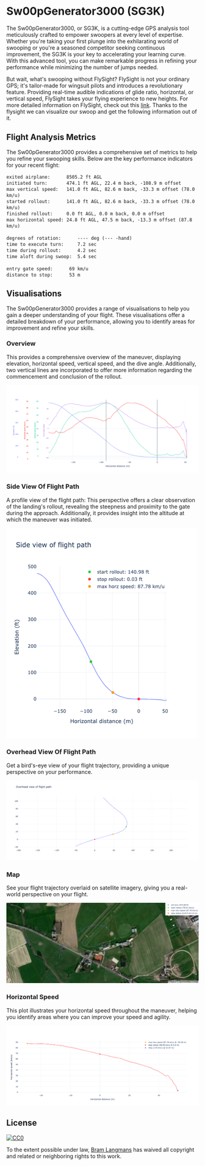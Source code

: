 # Sw00pGenerator3000 (SG3K)

The Sw00pGenerator3000, or SG3K, is a cutting-edge GPS analysis tool meticulously crafted to empower swoopers at every level of expertise. Whether you're taking your first plunge into the exhilarating world of swooping or you're a seasoned competitor seeking continuous improvement, the SG3K is your key to accelerating your learning curve. With this advanced tool, you can make remarkable progress in refining your performance while minimizing the number of jumps needed.

But wait, what's swooping without FlySight? FlySight is not your ordinary GPS; it's tailor-made for wingsuit pilots and introduces a revolutionary feature. Providing real-time audible indications of glide ratio, horizontal, or vertical speed, FlySight takes your flying experience to new heights. For more detailed information on FlySight, check out this [link](https://github.com/flysight/flysight). Thanks to the flysight we can visualize our swoop and get the following information out of it.

## Flight Analysis Metrics

The Sw00pGenerator3000 provides a comprehensive set of metrics to help you refine your swooping skills. Below are the key performance indicators for your recent flight:

```
exited airplane:      8505.2 ft AGL
initiated turn:       474.1 ft AGL, 22.4 m back, -108.9 m offset
max vertical speed:   141.0 ft AGL, 82.6 m back, -33.3 m offset (78.0 km/u)
started rollout:      141.0 ft AGL, 82.6 m back, -33.3 m offset (78.0 km/u)
finished rollout:     0.0 ft AGL, 0.0 m back, 0.0 m offset
max horizontal speed: 24.8 ft AGL, 47.5 m back, -13.3 m offset (87.8 km/u)

degrees of rotation:      ---- deg (--- -hand)
time to execute turn:     7.2 sec
time during rollout:      4.2 sec
time aloft during swoop:  5.4 sec

entry gate speed:      69 km/u
distance to stop:      53 m
```

## Visualisations

The Sw00pGenerator3000 provides a range of visualisations to help you gain a deeper understanding of your flight. These visualisations offer a detailed breakdown of your performance, allowing you to identify areas for improvement and refine your skills.

### Overview

This provides a comprehensive overview of the maneuver, displaying elevation, horizontal speed, vertical speed, and the dive angle. Additionally, two vertical lines are incorporated to offer more information regarding the commencement and conclusion of the rollout.

![overview](notebook/img/overview.png)

### Side View Of Flight Path

A profile view of the flight path: This perspective offers a clear observation of the landing's rollout, revealing the steepness and proximity to the gate during the approach. Additionally, it provides insight into the altitude at which the maneuver was initiated.

![sideview](notebook/img/sideview.png)

### Overhead View Of Flight Path

Get a bird's-eye view of your flight trajectory, providing a unique perspective on your performance.

![overhead](notebook/img/overhead.png)

### Map

See your flight trajectory overlaid on satellite imagery, giving you a real-world perspective on your flight.

![map](notebook/img/map.png)

### Horizontal Speed

This plot illustrates your horizontal speed throughout the maneuver, helping you identify areas where you can improve your speed and agility.

![speed](notebook/img/speed.png)

## License

[![CC0](https://licensebuttons.net/p/zero/1.0/88x31.png)](https://creativecommons.org/publicdomain/zero/1.0/)

To the extent possible under law, [Bram Langmans](https://mts.io) has waived all copyright and related or neighboring rights to this work.
